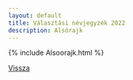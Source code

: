 ```yaml
---
layout: default
title: Választási névjegyzék 2022
description: Alsórajk
---
```


{% include Alsoorajk.html %}

[Vissza](./)